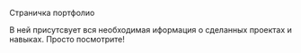 Страничка портфолио

В ней присутсвует вся необходимая иформация о сделанных проектах и навыках. Просто посмотрите!
